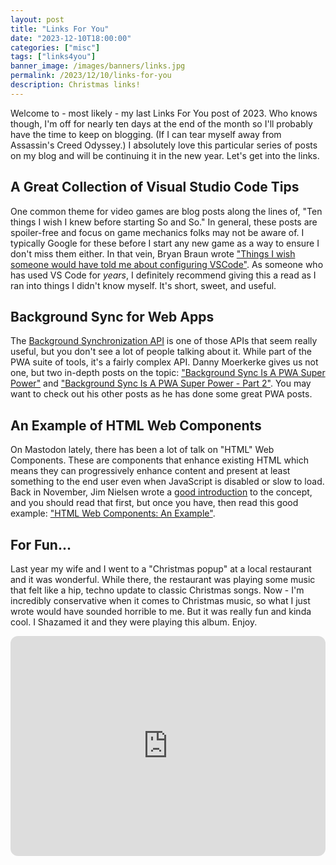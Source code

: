 ```yaml
---
layout: post
title: "Links For You"
date: "2023-12-10T18:00:00"
categories: ["misc"]
tags: ["links4you"]
banner_image: /images/banners/links.jpg
permalink: /2023/12/10/links-for-you
description: Christmas links!
---
```


Welcome to - most likely - my last Links For You post of 2023. Who knows though, I'm off for nearly ten days at the end of the month so I'll probably have the time to keep on blogging. (If I can tear myself away from Assassin's Creed Odyssey.) I absolutely love this particular series of posts on my blog and will be continuing it in the new year. Let's get into the links.

## A Great Collection of Visual Studio Code Tips 

One common theme for video games are blog posts along the lines of, "Ten things I wish I knew before starting So and So." In general, these posts are spoiler-free and focus on game mechanics folks may not be aware of. I typically Google for these before I start any new game as a way to ensure I don't miss them either. In that vein, Bryan Braun wrote ["Things I wish someone would have told me about configuring VSCode"](https://www.bryanbraun.com/2023/08/10/things-i-wish-someone-would-have-told-me-about-configuring-vscode/). As someone who has used VS Code for *years*, I definitely recommend giving this a read as I ran into things I didn't know myself. It's short, sweet, and useful.

## Background Sync for Web Apps

The [Background Synchronization API](https://developer.mozilla.org/en-US/docs/Web/API/Background_Synchronization_API) is one of those APIs that seem really useful, but you don't see a lot of people talking about it. While part of the PWA suite of tools, it's a fairly complex API. Danny Moerkerke gives us not one, but two in-depth posts on the topic: ["Background Sync Is A PWA Super Power"](https://itnext.io/background-sync-is-a-pwa-super-power-ba2526562beb) and ["Background Sync Is A PWA Super Power - Part 2"](https://itnext.io/background-sync-is-a-pwa-super-power-part-2-dfd76ecd1759). You may want to check out his other posts as he has done some great PWA posts. 

## An Example of HTML Web Components

On Mastodon lately, there has been a lot of talk on "HTML" Web Components. These are components that enhance existing HTML which means they can progressively enhance content and present at least something to the end user even when JavaScript is disabled or slow to load. Back in November, Jim Nielsen wrote a [good introduction](https://blog.jim-nielsen.com/2023/html-web-components/) to the concept, and you should read that first, but once you have, then read this good example: ["HTML Web Components: An Example"](https://blog.jim-nielsen.com/2023/html-web-components-an-example/).  

## For Fun...

Last year my wife and I went to a "Christmas popup" at a local restaurant and it was wonderful. While there, the restaurant was playing some music that felt like a hip, techno update to classic Christmas songs. Now - I'm incredibly conservative when it comes to Christmas music, so what I just wrote would have sounded horrible to me. But it was really fun and kinda cool. I Shazamed it and they were playing this album. Enjoy.

<iframe style="border-radius:12px" src="https://open.spotify.com/embed/album/0SrMKX6Xmq6XLCAnewIydP?utm_source=generator" width="100%" height="352" frameBorder="0" allowfullscreen="" allow="autoplay; clipboard-write; encrypted-media; fullscreen; picture-in-picture" loading="lazy"></iframe>



